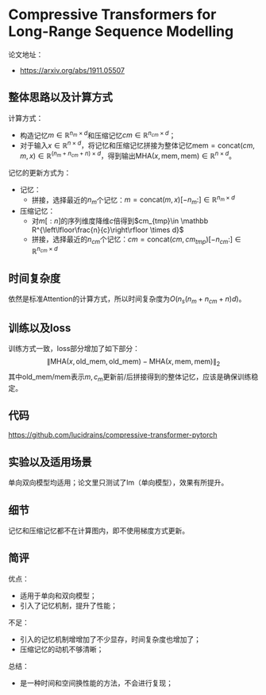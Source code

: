 # Compressive Transformers for Long-Range Sequence Modelling

论文地址：

- https://arxiv.org/abs/1911.05507



## 整体思路以及计算方式

计算方式：

- 构造记忆$m\in \mathbb R^{n_m\times d}$和压缩记忆$cm\in \mathbb R^{n_{cm}\times d}$；
- 对于输入$x\in \mathbb R^{n\times d}$，将记忆和压缩记忆拼接为整体记忆$\mathrm{mem}=\mathrm{concat}(cm, m,x) \in \mathbb R^{(n_m+ n_{cm}+n)\times d}$，得到输出$\mathrm{MHA}(x, \mathrm{mem}, \mathrm{mem}) \in \mathbb R^{n\times d}$。

记忆的更新方式为：

- 记忆：
  - 拼接，选择最近的$n_m$个记忆：$m =\mathrm{concat}(m, x)[-n_m:] \in \mathbb R^{n_m \times d}$
- 压缩记忆：
  - 对$m[:n]$的序列维度降维$c$倍得到$cm_{tmp}\in \mathbb R^{\left\lfloor\frac{n}{c}\right\rfloor \times d}$
  - 拼接，选择最近的$n_{cm}$个记忆：$cm=\mathrm{concat}(cm, cm_{tmp})[-n_{cm}:]\in \mathbb R^{n_{cm}\times d}$



## 时间复杂度

依然是标准Attention的计算方式，所以时间复杂度为$O(n_s(n_m+ n_{cm} +n) d)$。



## 训练以及loss

训练方式一致，loss部分增加了如下部分：
$$
\left\| \mathrm{MHA}(x, \text{old_mem}, \text{old_mem}) - \mathrm{MHA}(x, \text{mem}, \text{mem}) \right\|_2
$$
其中$\text{old_mem/mem}$表示$m,c_m$更新前/后拼接得到的整体记忆，应该是确保训练稳定。



## 代码

https://github.com/lucidrains/compressive-transformer-pytorch



## 实验以及适用场景

单向双向模型均适用；论文里只测试了lm（单向模型），效果有所提升。



## 细节

记忆和压缩记忆都不在计算图内，即不使用梯度方式更新。



## 简评

优点：

- 适用于单向和双向模型；
- 引入了记忆机制，提升了性能；

不足：

- 引入的记忆机制增增加了不少显存，时间复杂度也增加了；
- 压缩记忆的动机不够清晰；

总结：

- 是一种时间和空间换性能的方法，不会进行复现；